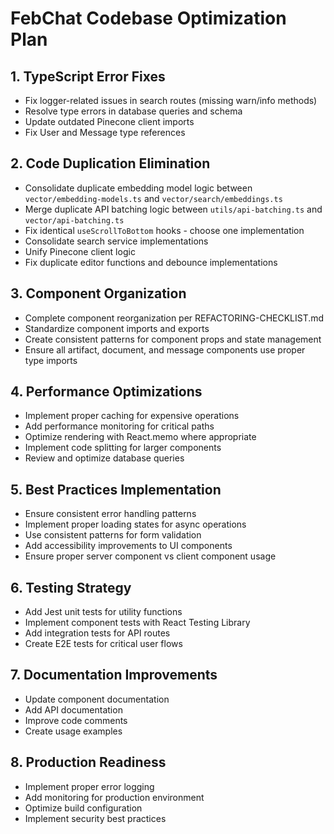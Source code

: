 # FebChat Codebase Optimization Plan

## 1. TypeScript Error Fixes
- Fix logger-related issues in search routes (missing warn/info methods)
- Resolve type errors in database queries and schema
- Update outdated Pinecone client imports
- Fix User and Message type references

## 2. Code Duplication Elimination
- Consolidate duplicate embedding model logic between `vector/embedding-models.ts` and `vector/search/embeddings.ts`
- Merge duplicate API batching logic between `utils/api-batching.ts` and `vector/api-batching.ts`
- Fix identical `useScrollToBottom` hooks - choose one implementation
- Consolidate search service implementations
- Unify Pinecone client logic
- Fix duplicate editor functions and debounce implementations

## 3. Component Organization
- Complete component reorganization per REFACTORING-CHECKLIST.md
- Standardize component imports and exports
- Create consistent patterns for component props and state management
- Ensure all artifact, document, and message components use proper type imports

## 4. Performance Optimizations
- Implement proper caching for expensive operations
- Add performance monitoring for critical paths
- Optimize rendering with React.memo where appropriate
- Implement code splitting for larger components
- Review and optimize database queries

## 5. Best Practices Implementation
- Ensure consistent error handling patterns
- Implement proper loading states for async operations
- Use consistent patterns for form validation
- Add accessibility improvements to UI components
- Ensure proper server component vs client component usage

## 6. Testing Strategy
- Add Jest unit tests for utility functions
- Implement component tests with React Testing Library
- Add integration tests for API routes
- Create E2E tests for critical user flows

## 7. Documentation Improvements
- Update component documentation
- Add API documentation
- Improve code comments
- Create usage examples

## 8. Production Readiness
- Implement proper error logging
- Add monitoring for production environment
- Optimize build configuration
- Implement security best practices
